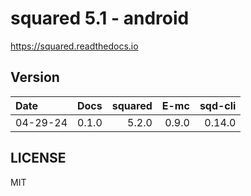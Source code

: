 # squared 5.1 - android

https://squared.readthedocs.io

## Version

| Date     | Docs   | squared |    E-mc | sqd-cli |
| :------- | -----: | ------: | ------: | ------: |
| 04-29-24 |  0.1.0 |   5.2.0 |   0.9.0 |  0.14.0 |

## LICENSE

MIT
